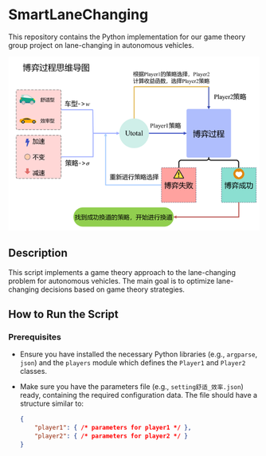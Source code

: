 # SmartLaneChanging
This repository contains the Python implementation for our game theory group project on lane-changing in autonomous vehicles.

  
![Lane Changing](image/lane_change.png)

## Description

This script implements a game theory approach to the lane-changing problem for autonomous vehicles. The main goal is to optimize lane-changing decisions based on game theory strategies.

## How to Run the Script

### Prerequisites

- Ensure you have installed the necessary Python libraries (e.g., `argparse`, `json`) and the `players` module which defines the `Player1` and `Player2` classes.
- Make sure you have the parameters file (e.g., `setting舒适_效率.json`) ready, containing the required configuration data. The file should have a structure similar to:

  ```json
  {
      "player1": { /* parameters for player1 */ },
      "player2": { /* parameters for player2 */ }
  }
